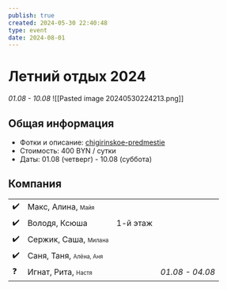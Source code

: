 ```yaml
---
publish: true
created: 2024-05-30 22:40:48
type: event
date: 2024-08-01
---
```

# Летний отдых 2024
_01.08 - 10.08_
![[Pasted image 20240530224213.png]]
## Общая информация
- Фотки и описание: [chigirinskoe-predmestie](https://belkraj.by/chigirinskoe-predmestie)
- Стоимость: 400 BYN / сутки
- Даты: 01.08 (четверг) - 10.08 (суббота)
## Компания
|     |                                                              |          |                 |
| --- | ------------------------------------------------------------ | -------- | --------------- |
| ✔️  | Макс, Алина, <span style="font-size:0.7em;">Майя</span>      |          |                 |
| ✔️  | Володя, Ксюша                                                | 1-й этаж |                 |
| ✔️  | Сержик, Саша, <span style="font-size:0.7em;">Милана</span>   |          |                 |
| ✔️  | Саня, Таня, <span style="font-size:0.7em;">Алёна, Аня</span> |          |                 |
| ❓   | Игнат, Рита, <span style="font-size:0.7em;">Настя</span>     |          | *01.08 - 04.08* |
